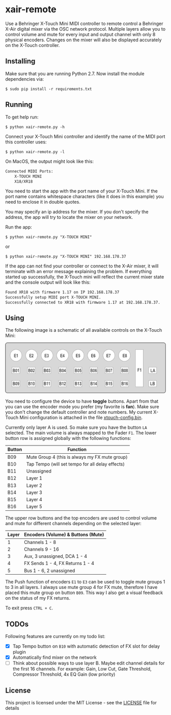 # xair-remote

Use a Behringer X-Touch Mini MIDI controller to remote control a Behringer X-Air digital mixer via the OSC network protocol. Multiple layers allow you to control volume and mute for every input and output channel with only 8 physical encoders. Changes on the mixer will also be displayed accurately on the X-Touch controller.

## Installing

Make sure that you are running Python 2.7. Now install the module dependencies via:

	$ sudo pip install -r requirements.txt

## Running

To get help run:

	$ python xair-remote.py -h

Connect your X-Touch Mini controller and identify the name of the MIDI port this controller uses:

	$ python xair-remote.py -l

On MacOS, the output might look like this:

	Connected MIDI Ports:
	    X-TOUCH MINI
	    X18/XR18

You need to start the app with the port name of your X-Touch Mini. If the port name contains whitespace characters (like it does in this example) you need to enclose it in double quotes.

You may specify an ip address for the mixer. If you don't specify the address, the app will try to locate the mixer on your network.

Run the app:

	$ python xair-remote.py "X-TOUCH MINI"

or

	$ python xair-remote.py "X-TOUCH MINI" 192.168.178.37

If the app can not find your controller or connect to the X-Air mixer, it will terminate with an error message explaining the problem. If everything started up successfully, the X-Touch mini will reflect the current mixer state and the console output will look like this:

	Found XR18 with firmware 1.17 on IP 192.168.178.37
	Successfully setup MIDI port X-TOUCH MINI.
	Successfully connected to XR18 with firmware 1.17 at 192.168.178.37.

## Using

The following image is a schematic of all available controls on the X-Touch Mini:

![X-Touch Mini controls](img/xtm-layout.png)

You need to configure the device to have **toggle** buttons. Apart from that you can use the encoder mode you prefer (my favorite is **fan**). Make sure you don't change the default controller and note numbers. My current X-Touch Mini configuration is attached in the file [xtouch-config.bin](xtouch-config.bin).

Currently only layer A is used. So make sure you have the button `LA` selected. The main volume is always mapped to the Fader `F1`. The lower button row is assigned globally with the following functions:

Button | Function
------ | ------------------------------------------------
B09    | Mute Group 4 (this is always my FX mute group)
B10    | Tap Tempo (will set tempo for all delay effects)
B11    | Unassigned
B12    | Layer 1
B13    | Layer 2
B14    | Layer 3
B15    | Layer 4
B16    | Layer 5 

The upper row buttons and the top encoders are used to control volume and mute for different channels depending on the selected layer:

Layer | Encoders (Volume) & Buttons (Mute)
----- | ----------------------------------
1     | Channels 1 - 8
2     | Channels 9 - 16
3     | Aux, 3 unassigned, DCA 1 - 4
4     | FX Sends 1 - 4, FX Returns 1 - 4
5     | Bus 1 - 6, 2 unassigned

The Push function of encoders `E1` to `E3` can be used to toggle mute groups 1 to 3 in all layers. I always use mute group 4 for FX mute, therefore I have placed this mute group on button `B09`. This way I also get a visual feedback on the status of my FX returns.

To exit press `CTRL + C`.

## TODOs

Following features are currently on my todo list:

- [x] Tap Tempo button on `B10` with automatic detection of FX slot for delay plugin
- [x] Automatically find mixer on the network
- [ ] Think about possible ways to use layer B. Maybe edit channel details for the first 16 channels. For example: Gain, Low Cut, Gate Threshold, Compressor Threshold, 4x EQ Gain (low priority)

## License

This project is licensed under the MIT License - see the [LICENSE](LICENSE) file for details
